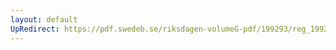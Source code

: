 ```yaml
---
layout: default
UpRedirect: https://pdf.swedeb.se/riksdagen-volumeG-pdf/199293/reg_199293/reg_199293_0341.pdf
---
```

